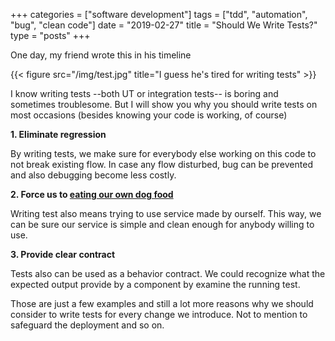 +++
categories = ["software development"]
tags = ["tdd", "automation", "bug", "clean code"]
date = "2019-02-27"
title = "Should We Write Tests?"
type = "posts"
+++

One day, my friend wrote this in his timeline

{{< figure src="/img/test.jpg" title="I guess he's tired for writing tests" >}}

I know writing tests --both UT or integration tests-- is boring and sometimes troublesome. But I will show you why you should write tests on most occasions (besides knowing your code is working, of course)

**1. Eliminate regression**

By writing tests, we make sure for everybody else working on this code to not break existing flow. In case any flow disturbed, bug can be prevented and also debugging become less costly.

**2. Force us to [eating our own dog food](https://en.wikipedia.org/wiki/Eating_your_own_dog_food)**

Writing test also means trying to use service made by ourself. This way, we can be sure our service is simple and clean enough for anybody willing to use.

**3. Provide clear contract**

Tests also can be used as a behavior contract. We could recognize what the expected output provide by a component by examine the running test.

Those are just a few examples and still a lot more reasons why we should consider to write tests for every change we introduce. Not to mention to safeguard the deployment and so on.
